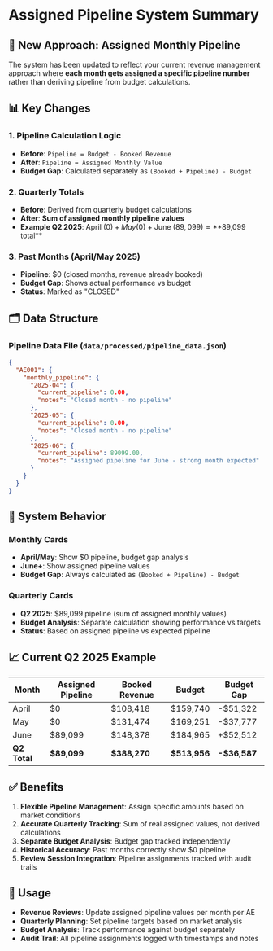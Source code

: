 # Assigned Pipeline System Summary

## 🎯 **New Approach: Assigned Monthly Pipeline**

The system has been updated to reflect your current revenue management approach where **each month gets assigned a specific pipeline number** rather than deriving pipeline from budget calculations.

## 📊 **Key Changes**

### **1. Pipeline Calculation Logic**
- **Before**: `Pipeline = Budget - Booked Revenue`
- **After**: `Pipeline = Assigned Monthly Value`
- **Budget Gap**: Calculated separately as `(Booked + Pipeline) - Budget`

### **2. Quarterly Totals**
- **Before**: Derived from quarterly budget calculations
- **After**: **Sum of assigned monthly pipeline values**
- **Example Q2 2025**: April ($0) + May ($0) + June ($89,099) = **$89,099 total**

### **3. Past Months (April/May 2025)**
- **Pipeline**: $0 (closed months, revenue already booked)
- **Budget Gap**: Shows actual performance vs budget
- **Status**: Marked as "CLOSED"

## 🗂️ **Data Structure**

### **Pipeline Data File** (`data/processed/pipeline_data.json`)
```json
{
  "AE001": {
    "monthly_pipeline": {
      "2025-04": {
        "current_pipeline": 0.00,
        "notes": "Closed month - no pipeline"
      },
      "2025-05": {
        "current_pipeline": 0.00,
        "notes": "Closed month - no pipeline"
      },
      "2025-06": {
        "current_pipeline": 89099.00,
        "notes": "Assigned pipeline for June - strong month expected"
      }
    }
  }
}
```

## 🔧 **System Behavior**

### **Monthly Cards**
- **April/May**: Show $0 pipeline, budget gap analysis
- **June+**: Show assigned pipeline values
- **Budget Gap**: Always calculated as `(Booked + Pipeline) - Budget`

### **Quarterly Cards**
- **Q2 2025**: $89,099 pipeline (sum of assigned monthly values)
- **Budget Analysis**: Separate calculation showing performance vs targets
- **Status**: Based on assigned pipeline vs expected pipeline

## 📈 **Current Q2 2025 Example**

| Month | Assigned Pipeline | Booked Revenue | Budget | Budget Gap |
|-------|------------------|----------------|---------|------------|
| April | $0 | $108,418 | $159,740 | -$51,322 |
| May | $0 | $131,474 | $169,251 | -$37,777 |
| June | $89,099 | $148,378 | $184,965 | +$52,512 |
| **Q2 Total** | **$89,099** | **$388,270** | **$513,956** | **-$36,587** |

## ✅ **Benefits**

1. **Flexible Pipeline Management**: Assign specific amounts based on market conditions
2. **Accurate Quarterly Tracking**: Sum of real assigned values, not derived calculations
3. **Separate Budget Analysis**: Budget gap tracked independently
4. **Historical Accuracy**: Past months correctly show $0 pipeline
5. **Review Session Integration**: Pipeline assignments tracked with audit trails

## 🎯 **Usage**

- **Revenue Reviews**: Update assigned pipeline values per month per AE
- **Quarterly Planning**: Set pipeline targets based on market analysis
- **Budget Analysis**: Track performance against budget separately
- **Audit Trail**: All pipeline assignments logged with timestamps and notes 